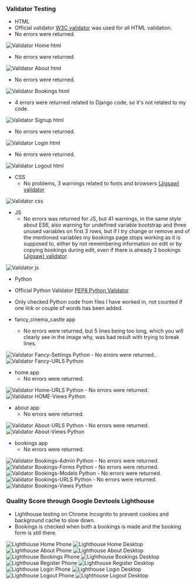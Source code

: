 

### Validator Testing 

- HTML
 - Official validator [W3C validator](https://validator.w3.org/nu/?showsource=yes&doc=https%3A%2F%2Falexanderaberg.github.io%2FDifferent-Coloured-Tea%2Findex.html) was used for all HTML validation.
  -  No errors were returned.
<img src="assets/images/testing/validator-html-home.png" alt='Validator Home html'>

 -  No errors were returned.
<img src="assets/images/testing/validator-html-about.png" alt='Validator About html'>

 -  No errors were returned.
<img src="assets/images/testing/validator-html-bookings.png" alt='Validator Bookings html'>

  -  4 errors were returned related to Django code, so it's not related to my code.
<img src="assets/images/testing/validator-html-signup.png" alt='Validator Signup html'>

-  No errors were returned.
<img src="assets/images/testing/validator-html-login.png" alt='Validator Login html'>

-  No errors were returned.
<img src="assets/images/testing/validator-html-logout.png" alt='Validator Logout html'>

  
- CSS
  -  No problems, 3 warnings related to fonts and browsers [(Jigsaw) validator](https://jigsaw.w3.org/css-validator/)
<img src="assets/images/testing/validator-css.png" alt='Validator css'>


- JS
  - No errors was returned for JS, but 41 warnings, in the same style about ES6, also warning for undefined variable bootstrap and three unused variables on first 3 rows, 
  but if I try change or remove and of the mentioned variables my bookings page stops working as it is supposed to, either by not remembering information on edit or by copying bookings during edit,
   even if there is already 2 bookings [(Jigsaw) validator](https://jshint.com/).
<img src="assets/images/testing/validator-js.png" alt='Validator js'>


- Python
 - Official Python Validator [PEP8 Python Validator](https://pep8ci.herokuapp.com/#)
 - Only checked Python code from files I have worked in, not counted if one link or couple of words has been added.

- fancy_cinema_castle app
  - No errors were returned, but 5 lines being too long, which you will clearly see in the image why, was bad result with trying to break lines.
<img src="assets/images/testing/validator-python-fancy-settings.png" alt='Validator Fancy-Settings Python'>
 - No errors were returned..
<img src="assets/images/testing/validator-python-fancy-urls.png" alt='Validator Fancy-URLS Python'>

- home app
  - No errors were returned.
<img src="assets/images/testing/validator-python-home-urls.png" alt='Validator Home-URLS Python'>
 - No errors were returned.
<img src="assets/images/testing/validator-python-home-views.png" alt='Validator HOME-Views Python'>

- about app
  - No errors were returned.
<img src="assets/images/testing/validator-python-about-urls.png" alt='Validator About-URLS Python'>
 - No errors were returned.
<img src="assets/images/testing/validator-python-about-views.png" alt='Validator About-Views Python'>

- bookings app
  - No errors were returned.
<img src="assets/images/testing/validator-python-bookings-admin.png" alt='Validator Bookings-Admin Python'>
 - No errors were returned.
<img src="assets/images/testing/validator-python-bookings-forms.png" alt='Validator Bookings-Forms Python'>
  - No errors were returned.
<img src="assets/images/testing/validator-python-bookings-models.png" alt='Validator Bookings-Models Python'>
 - No errors were returned.
<img src="assets/images/testing/validator-python-bookings-urls.png" alt='Validator Bookings-URLS Python'>
 - No errors were returned.
<img src="assets/images/testing/validator-python-bookings-views.png" alt='Validator Bookings-Views Python'>


### Quality Score through Google Devtools Lighthouse

- Lighthouse testing on Chrome Incognito to prevent cookies and background cache to slow down.
- Bookings is checked when both a bookings is made and the booking form is still there.

<img src="assets/images/lighthouse/lighthouse-home-phone.png" alt="Lighthouse Home Phone">
<img src="assets/images/lighthouse/lighthouse-home-desktop.png" alt="Lighthouse Home Desktop">
<img src="assets/images/lighthouse/lighthouse-about-phone.png" alt="Lighthouse About Phone">
<img src="assets/images/lighthouse/lighthouse-about-desktop.png" alt="Lighthouse About Desktop">
<img src="assets/images/lighthouse/lighthouse-bookings-phone.png" alt="Lighthouse Bookings Phone">
<img src="assets/images/lighthouse/lighthouse-bookings-desktop.png" alt="Lighthouse Bookings Desktop">
<img src="assets/images/lighthouse/lighthouse-register-phone.png" alt="Lighthouse Register Phone">
<img src="assets/images/lighthouse/lighthouse-register-desktop.png" alt="Lighthouse Register Desktop">
<img src="assets/images/lighthouse/lighthouse-login-phone.png" alt="Lighthouse Login Phone">
<img src="assets/images/lighthouse/lighthouse-login-desktop.png" alt="Lighthouse Login Desktop">
<img src="assets/images/lighthouse/lighthouse-logout-phone.png" alt="Lighthouse Logout Phone">
<img src="assets/images/lighthouse/lighthouse-logout-desktop.png" alt="Lighthouse Logout Desktop">

